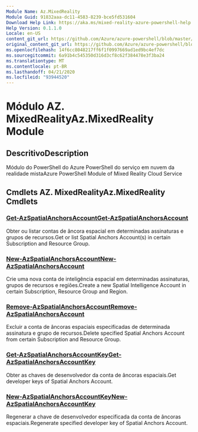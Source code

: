 ```yaml
---
Module Name: Az.MixedReality
Module Guid: 91832aaa-dc11-4583-8239-bce5fd531604
Download Help Link: https://aka.ms/mixed-reality-azure-powershell-help
Help Version: 0.1.1.0
Locale: en-US
content_git_url: https://github.com/Azure/azure-powershell/blob/master/src/MixedReality/MixedReality/help/Az.MixedReality.md
original_content_git_url: https://github.com/Azure/azure-powershell/blob/master/src/MixedReality/MixedReality/help/Az.MixedReality.md
ms.openlocfilehash: 14f6cc8048217ff6f1f0997669ad1ed9bc4ef7dc
ms.sourcegitcommit: 6a91b4c545350d316d3cf8c62f384478e3f3ba24
ms.translationtype: MT
ms.contentlocale: pt-BR
ms.lasthandoff: 04/21/2020
ms.locfileid: "93944520"
---
```

# <span data-ttu-id="c6abb-101">Módulo AZ. MixedReality</span><span class="sxs-lookup"><span data-stu-id="c6abb-101">Az.MixedReality Module</span></span>
## <span data-ttu-id="c6abb-102">Descritivo</span><span class="sxs-lookup"><span data-stu-id="c6abb-102">Description</span></span>
<span data-ttu-id="c6abb-103">Módulo do PowerShell do Azure PowerShell do serviço em nuvem da realidade mista</span><span class="sxs-lookup"><span data-stu-id="c6abb-103">Azure PowerShell Module of Mixed Reality Cloud Service</span></span>

## <span data-ttu-id="c6abb-104">Cmdlets AZ. MixedReality</span><span class="sxs-lookup"><span data-stu-id="c6abb-104">Az.MixedReality Cmdlets</span></span>
### [<span data-ttu-id="c6abb-105">Get-AzSpatialAnchorsAccount</span><span class="sxs-lookup"><span data-stu-id="c6abb-105">Get-AzSpatialAnchorsAccount</span></span>](Get-AzSpatialAnchorsAccount.md)
<span data-ttu-id="c6abb-106">Obter ou listar contas de âncora espacial em determinadas assinaturas e grupos de recursos.</span><span class="sxs-lookup"><span data-stu-id="c6abb-106">Get or list Spatial Anchors Account(s) in certain Subscription and Resource Group.</span></span>

### [<span data-ttu-id="c6abb-107">New-AzSpatialAnchorsAccount</span><span class="sxs-lookup"><span data-stu-id="c6abb-107">New-AzSpatialAnchorsAccount</span></span>](New-AzSpatialAnchorsAccount.md)
<span data-ttu-id="c6abb-108">Crie uma nova conta de inteligência espacial em determinadas assinaturas, grupos de recursos e regiões.</span><span class="sxs-lookup"><span data-stu-id="c6abb-108">Create a new Spatial Intelligence Account in certain Subscription, Resource Group and Region.</span></span>

### [<span data-ttu-id="c6abb-109">Remove-AzSpatialAnchorsAccount</span><span class="sxs-lookup"><span data-stu-id="c6abb-109">Remove-AzSpatialAnchorsAccount</span></span>](Remove-AzSpatialAnchorsAccount.md)
<span data-ttu-id="c6abb-110">Excluir a conta de âncoras espaciais especificadas de determinada assinatura e grupo de recursos.</span><span class="sxs-lookup"><span data-stu-id="c6abb-110">Delete specified Spatial Anchors Account from certain Subscription and Resource Group.</span></span>

### [<span data-ttu-id="c6abb-111">Get-AzSpatialAnchorsAccountKey</span><span class="sxs-lookup"><span data-stu-id="c6abb-111">Get-AzSpatialAnchorsAccountKey</span></span>](Get-AzSpatialAnchorsAccountKey.md)
<span data-ttu-id="c6abb-112">Obter as chaves de desenvolvedor da conta de âncoras espaciais.</span><span class="sxs-lookup"><span data-stu-id="c6abb-112">Get developer keys of Spatial Anchors Account.</span></span>

### [<span data-ttu-id="c6abb-113">New-AzSpatialAnchorsAccountKey</span><span class="sxs-lookup"><span data-stu-id="c6abb-113">New-AzSpatialAnchorsAccountKey</span></span>](New-AzSpatialAnchorsAccountKey.md)
<span data-ttu-id="c6abb-114">Regenerar a chave de desenvolvedor especificada da conta de âncoras espaciais.</span><span class="sxs-lookup"><span data-stu-id="c6abb-114">Regenerate specified developer key of Spatial Anchors Account.</span></span>